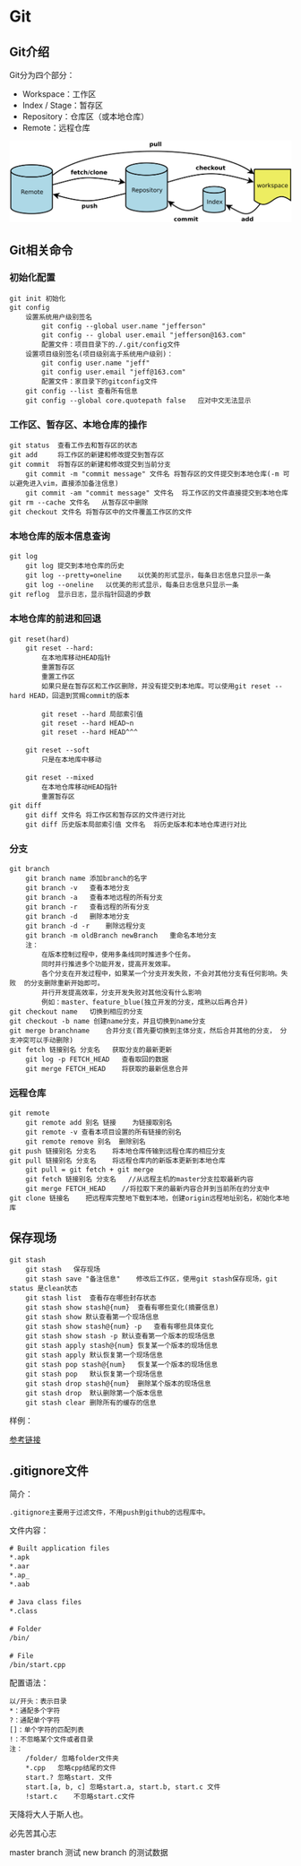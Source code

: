 # Git
## Git介绍

Git分为四个部分：
+ Workspace：工作区
+ Index / Stage：暂存区
+ Repository：仓库区（或本地仓库）
+  Remote：远程仓库

![git流程](./.img/Git1GitIntroduce.jpeg)

## Git相关命令

### 初始化配置

    git init 初始化
    git config
        设置系统用户级别签名
            git config --global user.name "jefferson"
            git config -- global user.email "jefferson@163.com"
            配置文件：项目目录下的./.git/config文件
        设置项目级别签名(项目级别高于系统用户级别)：
            git config user.name "jeff"
            git config user.email "jeff@163.com"
            配置文件：家目录下的gitconfig文件
        git config --list 查看所有信息
        git config --global core.quotepath false   应对中文无法显示

### 工作区、暂存区、本地仓库的操作

    git status  查看工作去和暂存区的状态
    git add     将工作区的新建和修改提交到暂存区
    git commit  将暂存区的新建和修改提交到当前分支
        git commit -m "commit message" 文件名 将暂存区的文件提交到本地仓库(-m 可以避免进入vim，直接添加备注信息)
        git commit -am "commit message" 文件名  将工作区的文件直接提交到本地仓库
    git rm --cache 文件名   从暂存区中删除
    git checkout 文件名 将暂存区中的文件覆盖工作区的文件

### 本地仓库的版本信息查询

    git log
        git log 提交到本地仓库的历史
        git log --pretty=oneline    以优美的形式显示，每条日志信息只显示一条
        git log --oneline   以优美的形式显示，每条日志信息只显示一条
    git reflog  显示日志，显示指针回退的步数

### 本地仓库的前进和回退

    git reset(hard)
        git reset --hard:
            在本地库移动HEAD指针
            重置暂存区
            重置工作区
            如果只是在暂存区和工作区删除，并没有提交到本地库。可以使用git reset --hard HEAD，回退到赏赐commit的版本

            git reset --hard 局部索引值
            git reset --hard HEAD~n
            git reset --hard HEAD^^^

        git reset --soft
            只是在本地库中移动

        git reset --mixed
            在本地仓库移动HEAD指针
            重置暂存区
    git diff
        git diff 文件名 将工作区和暂存区的文件进行对比
        git diff 历史版本局部索引值 文件名  将历史版本和本地仓库进行对比
### 分支
    git branch
        git branch name 添加branch的名字
        git branch -v   查看本地分支
        git branch -a   查看本地远程的所有分支
        git branch -r   查看远程的所有分支
        git branch -d   删除本地分支
        git branch -d -r    删除远程分支
        git branch -m oldBranch newBranch   重命名本地分支
        注：
            在版本控制过程中，使用多条线同时推进多个任务。
            同时并行推进多个功能开发，提高开发效率。
            各个分支在开发过程中，如果某一个分支开发失败，不会对其他分支有任何影响。失败	的分支删除重新开始即可。
            并行开发提高效率，分支开发失败对其他没有什么影响
            例如：master、feature_blue(独立开发的分支，成熟以后再合并)
    git checkout name   切换到相应的分支
    git checkout -b name 创建name分支，并且切换到name分支
    git merge branchname    合并分支(首先要切换到主体分支，然后合并其他的分支， 分支冲突可以手动删除)
    git fetch 链接别名 分支名   获取分支的最新更新
        git log -p FETCH_HEAD   查看取回的数据
        git merge FETCH_HEAD    将获取的最新信息合并

### 远程仓库

    git remote
        git remote add 别名 链接    为链接取别名
        git remote -v 查看本项目设置的所有链接的别名
        git remote remove 别名  删除别名
    git push 链接别名 分支名    将本地仓库传输到远程仓库的相应分支
    git pull 链接别名 分支名    将远程仓库内的新版本更新到本地仓库
        git pull = git fetch + git merge
        git fetch 链接别名 分支名   //从远程主机的master分支拉取最新内容 
        git merge FETCH_HEAD    //将拉取下来的最新内容合并到当前所在的分支中
    git clone 链接名    把远程库完整地下载到本地，创建origin远程地址别名，初始化本地库

## 保存现场

    git stash
        git stash   保存现场
        git stash save "备注信息"    修改后工作区，使用git stash保存现场，git status 是clean状态
        git stash list  查看存在哪些封存状态
        git stash show stash@{num}  查看有哪些变化(摘要信息)
        git stash show 默认查看第一个现场信息
        git stash show stash@{num} -p   查看有哪些具体变化
        git stash show stash -p 默认查看第一个版本的现场信息
        git stash apply stash@{num} 恢复某一个版本的现场信息
        git stash apply 默认恢复第一个现场信息
        git stash pop stash@{num}   恢复某一个版本的现场信息
        git stash pop   默认恢复第一个现场信息
        git stash drop stash@{num}  删除某个版本的现场信息
        git stash drop  默认删除第一个版本信息
        git stash clear 删除所有的缓存的信息
样例：

[参考链接](https://www.cnblogs.com/zndxall/archive/2018/09/04/9586088.html)

## .gitignore文件
简介：

    .gitignore主要用于过滤文件，不用push到github的远程库中。

文件内容：

    # Built application files
    *.apk
    *.aar
    *.ap_
    *.aab
    
    # Java class files
    *.class

    # Folder
    /bin/

    # File
    /bin/start.cpp

配置语法：

    以/开头：表示目录
    *：通配多个字符
    ?：通配单个字符
    []：单个字符的匹配列表
    !：不忽略某个文件或者目录
    注：
        /folder/ 忽略folder文件夹
        *.cpp   忽略cpp结尾的文件
        start.? 忽略start. 文件
        start.[a, b, c] 忽略start.a, start.b, start.c 文件
        !start.c    不忽略start.c文件


天降将大人于斯人也。

必先苦其心志

master branch 测试
new branch 的测试数据
